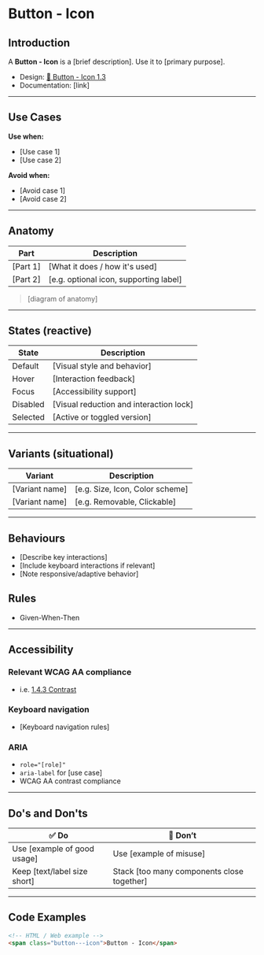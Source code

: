 # Button - Icon

## Introduction
A **Button - Icon** is a [brief description]. Use it to [primary purpose].

- Design: [🧬 Button - Icon 1.3](link)
- Documentation: [link]

---

## Use Cases

**Use when:**
- [Use case 1]
- [Use case 2]

**Avoid when:**
- [Avoid case 1]
- [Avoid case 2]

---

## Anatomy

| Part      | Description                             |
|-----------|-----------------------------------------|
| [Part 1]  | [What it does / how it's used]          |
| [Part 2]  | [e.g. optional icon, supporting label]  |

> [diagram of anatomy]

---

## States (reactive)

| State      | Description                             |
|------------|-----------------------------------------|
| Default    | [Visual style and behavior]             |
| Hover      | [Interaction feedback]                  |
| Focus      | [Accessibility support]                 |
| Disabled   | [Visual reduction and interaction lock] |
| Selected   | [Active or toggled version]             |

---

## Variants (situational)

| Variant         | Description                        |
|-----------------|------------------------------------|
| [Variant name]  | [e.g. Size, Icon, Color scheme]    |
| [Variant name]  | [e.g. Removable, Clickable]        |

---

## Behaviours

- [Describe key interactions]
- [Include keyboard interactions if relevant]
- [Note responsive/adaptive behavior]

## Rules
- Given-When-Then

---

## Accessibility

### Relevant WCAG AA compliance
- i.e. [1.4.3 Contrast](https://www.w3.org/TR/WCAG22/#contrast-minimum)

### Keyboard navigation
- [Keyboard navigation rules]

### ARIA
- `role="[role]"`
- `aria-label` for [use case]
- WCAG AA contrast compliance

---

## Do's and Don'ts

| ✅ Do                                              | 🚫 Don’t                                      |
|---------------------------------------------------|-----------------------------------------------|
| Use [example of good usage]                       | Use [example of misuse]                       |
| Keep [text/label size short]                      | Stack [too many components close together]    |

---

## Code Examples

```html
<!-- HTML / Web example -->
<span class="button---icon">Button - Icon</span>
```